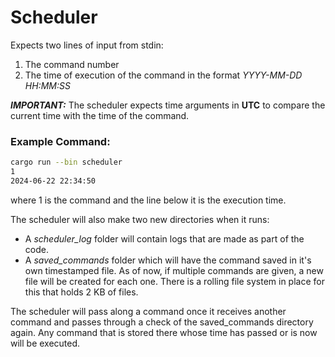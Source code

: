 # Scheduler
Expects two lines of input from stdin:

1. The command number
2. The time of execution of the command in the format *YYYY-MM-DD HH:MM:SS*

***IMPORTANT:*** The scheduler expects time arguments in **UTC** to compare the current time with the time of the command.

### Example Command:
```bash
cargo run --bin scheduler
1
2024-06-22 22:34:50
```

where 1 is the command and the line below it is the execution time.

The scheduler will also make two new directories when it runs:

- A *scheduler_log* folder will contain logs that are made as part of the code.
- A *saved_commands* folder which will have the command saved in it's own timestamped file. As of now, if multiple commands are given, a new file will be created for each one. There is a rolling file system in place for this that holds 2 KB of files.

The scheduler will pass along a command once it receives another command and passes through a check of the saved_commands directory again. Any command that is stored there whose time has passed or is now will be executed.